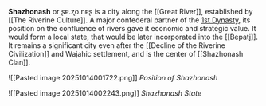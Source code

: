 **Shazhonash** or ʂɐ.ʐo.nɐʂ is a city along the [[Great River]], established by [[The Riverine Culture]]. A major confederal partner of the [1st Dynasty](Ksehen%20Clan#The%20First%20Dynasty), its position on the confluence of rivers gave it economic and strategic value. It would form a local state, that would be later incorporated into the [[Bepatj]]. It remains a significant city even after the [[Decline of the Riverine Civilization]] and Wajahic settlement, and is the center of [[Shazhonash Clan]].

![[Pasted image 20251014001722.png]]
*Position of Shazhonash*

![[Pasted image 20251014002243.png]]
*Shazhonash State*